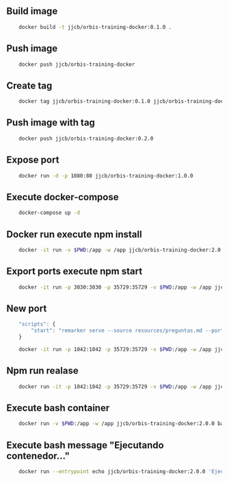 ## Build image

```bash
	docker build -t jjcb/orbis-training-docker:0.1.0 .
```

## Push image

```bash
	docker push jjcb/orbis-training-docker
```

## Create tag

```bash
	docker tag jjcb/orbis-training-docker:0.1.0 jjcb/orbis-training-docker:0.2.0
```

## Push image with tag

```bash
	docker push jjcb/orbis-training-docker:0.2.0
```

## Expose port 

```bash
	docker run -d -p 1080:80 jjcb/orbis-training-docker:1.0.0
```

## Execute docker-compose 

```bash
	docker-compose up -d
```

## Docker run execute npm install 

```bash
	docker -it run -v $PWD:/app -w /app jjcb/orbis-training-docker:2.0.0 npm install
```

## Export ports execute npm start 

```bash
	docker -it run -p 3030:3030 -p 35729:35729 -v $PWD:/app -w /app jjcb/orbis-training-docker:2.0.0 npm start
```

## New port 

```javascript
	"scripts": {
    	"start": "remarker serve --source resources/preguntas.md --port 1042"
	}
```

```bash
	docker -it run -p 1042:1042 -p 35729:35729 -v $PWD:/app -w /app jjcb/orbis-training-docker:2.0.0 npm start
```

## Npm run realase 

```bash
	docker run -it -p 1042:1042 -p 35729:35729 -v $PWD:/app -w /app jjcb/orbis-training-docker:2.0.0 npm run release
```

## Execute bash container

```bash 
	docker run -v $PWD:/app -w /app jjcb/orbis-training-docker:2.0.0 bash example.sh
```
## Execute bash message "Ejecutando contenedor..."

```bash 
	docker run --entrypoint echo jjcb/orbis-training-docker:2.0.0 'Ejecutando contenedor...'
```